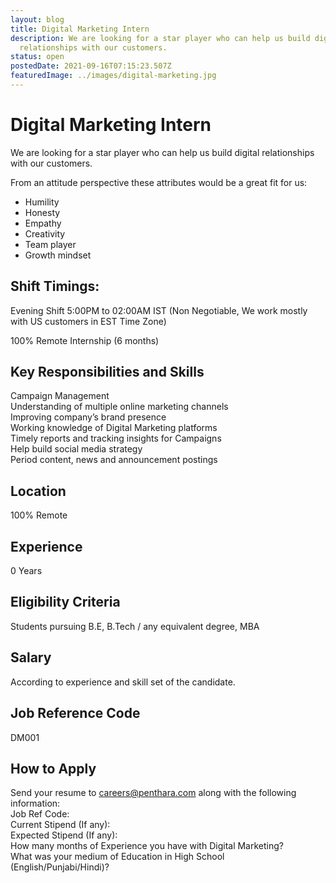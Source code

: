 ```yaml
---
layout: blog
title: Digital Marketing Intern
description: We are looking for a star player who can help us build digital
  relationships with our customers.
status: open
postedDate: 2021-09-16T07:15:23.507Z
featuredImage: ../images/digital-marketing.jpg
---
```

# Digital Marketing Intern

We are looking for a star player who can help us build digital relationships with our customers.

From an attitude perspective these attributes would be a great fit for us:

* Humility
* Honesty
* Empathy
* Creativity
* Team player
* Growth mindset

## Shift Timings:

Evening Shift 5:00PM to 02:00AM IST (Non Negotiable, We work mostly with US customers in EST Time Zone)

100% Remote Internship (6 months)

## Key Responsibilities and Skills

Campaign Management\
Understanding of multiple online marketing channels\
Improving company’s brand presence\
Working knowledge of Digital Marketing platforms\
Timely reports and tracking insights for Campaigns\
Help build social media strategy\
Period content, news and announcement postings

## Location

100% Remote

## Experience

0 Years

## Eligibility Criteria

Students pursuing B.E, B.Tech / any equivalent degree, MBA 

## Salary

According to experience and skill set of the candidate.

## Job Reference Code

DM001

## How to Apply

Send your resume to [careers@penthara.com](mailto:careers@penthara.com) along with the following information:\
Job Ref Code:\
Current Stipend (If any):\
Expected Stipend (If any):\
How many months of Experience you have with Digital Marketing?\
What was your medium of Education in High School (English/Punjabi/Hindi)?